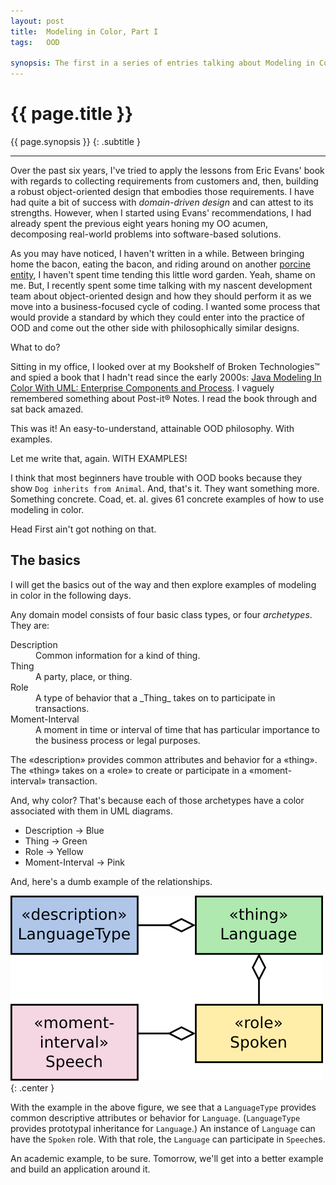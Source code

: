 ```yaml
---
layout: post
title:  Modeling in Color, Part I
tags:   OOD

synopsis: The first in a series of entries talking about Modeling in Color
---
```


# {{ page.title }}

{{ page.synopsis }}
{: .subtitle }

-----

Over the past six years, I've tried to apply the lessons from Eric Evans' book
with regards to collecting requirements from customers and, then, building a
robust object-oriented design that embodies those requirements. I have had quite
a bit of success with *domain-driven design* and can attest to its strengths.
However, when I started using Evans' recommendations, I had already spent the
previous eight years honing my OO acumen, decomposing real-world problems into
software-based solutions.

As you may have noticed, I haven't written in a while. Between bringing home the
bacon, eating the bacon, and riding around on another
[porcine entity](http://www.harley-davidson.com/en_US/Content/Pages/2012-Motorcycles/softail/fat-boy/fat-boy.html),
I haven't spent time tending this little word garden. Yeah, shame on me. But,
I recently spent some time talking with my nascent development team about
object-oriented design and how they should perform it as we move into a
business-focused cycle of coding. I wanted some process that would provide a
standard by which they could enter into the practice of OOD and come out the
other side with philosophically similar designs.

What to do?

Sitting in my office, I looked over at my Bookshelf of Broken Technologies™ and
spied a book that I hadn't read since the early 2000s:
[Java Modeling In Color With UML: Enterprise Components and Process](http://dl.acm.org/citation.cfm?id=554136).
I vaguely remembered something about Post-it® Notes. I read the book through and
sat back amazed.

This was it! An easy-to-understand, attainable OOD philosophy. With examples.

Let me write that, again. WITH EXAMPLES!

I think that most beginners have trouble with OOD books because they show ```Dog
inherits from Animal```. And, that's it. They want something more. Something
concrete. Coad, et. al. gives 61 concrete examples of how to use modeling in
color.

Head First ain't got nothing on that.

## The basics

I will get the basics out of the way and then explore examples of modeling in
color in the following days.

Any domain model consists of four basic class types, or four *archetypes*. They
are:

<dl>
  <dt>Description</dt>
  <dd>Common information for a kind of thing.</dd>
  <dt>Thing</dt>
  <dd>A party, place, or thing.</dd>
  <dt>Role</dt>
  <dd>A type of behavior that a _Thing_ takes on to participate in transactions.</dd>
  <dt>Moment-Interval</dt>
  <dd>A moment in time or interval of time that has particular importance to the business process or legal purposes.</dd>
</dl>

The «description» provides common attributes and behavior for a «thing». The
«thing» takes on a «role» to create or participate in a «moment-interval»
transaction.

And, why color? That's because each of those archetypes have a color associated
with them in UML diagrams.

* Description → Blue
* Thing → Green
* Role → Yellow
* Moment-Interval → Pink

And, here's a dumb example of the relationships.

![Relationships for archetypes](/img/archetypes.png)
{: .center }

With the example in the above figure, we see that a `LanguageType` provides
common descriptive attributes or behavior for `Language`.  (`LanguageType`
provides prototypal inheritance for `Language`.) An instance of `Language` can
have the `Spoken` role. With that role, the `Language` can participate in
`Speech`es.

An academic example, to be sure. Tomorrow, we'll get into a better example and
build an application around it.

